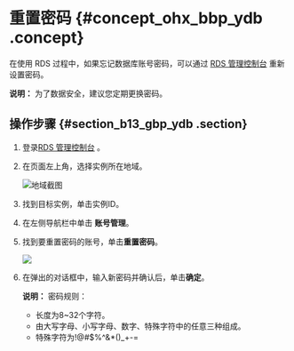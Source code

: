 # 重置密码 {#concept_ohx_bbp_ydb .concept}

在使用 RDS 过程中，如果忘记数据库账号密码，可以通过 [RDS 管理控制台](https://rds.console.aliyun.com/) 重新设置密码。

**说明：** 为了数据安全，建议您定期更换密码。

## 操作步骤 {#section_b13_gbp_ydb .section}

1.  登录[RDS 管理控制台](https://rds.console.aliyun.com/) 。
2.  在页面左上角，选择实例所在地域。

    ![地域截图](http://static-aliyun-doc.oss-cn-hangzhou.aliyuncs.com/assets/img/7882/154745672137169_zh-CN.png)

3.  找到目标实例，单击实例ID。
4.  在左侧导航栏中单击 **账号管理**。
5.  找到要重置密码的账号，单击**重置密码**。

    ![](http://static-aliyun-doc.oss-cn-hangzhou.aliyuncs.com/assets/img/7928/15474567214157_zh-CN.png)

6.  在弹出的对话框中，输入新密码并确认后，单击**确定**。

    **说明：** 密码规则：

    -   长度为8~32个字符。
    -   由大写字母、小写字母、数字、特殊字符中的任意三种组成。
    -   特殊字符为!@\#$%^&\*\(\)\_+-=

